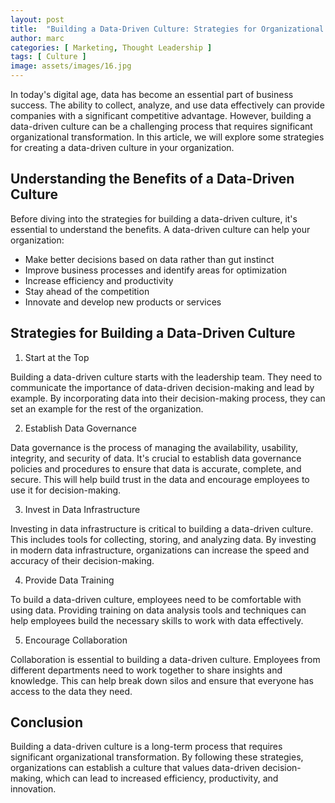 ```yaml
---
layout: post
title:  "Building a Data-Driven Culture: Strategies for Organizational Transformation"
author: marc
categories: [ Marketing, Thought Leadership ]
tags: [ Culture ]
image: assets/images/16.jpg
---
```

 
In today's digital age, data has become an essential part of business success. The ability to collect, analyze, and use data effectively can provide companies with a significant competitive advantage. However, building a data-driven culture can be a challenging process that requires significant organizational transformation. In this article, we will explore some strategies for creating a data-driven culture in your organization.

## Understanding the Benefits of a Data-Driven Culture

Before diving into the strategies for building a data-driven culture, it's essential to understand the benefits. A data-driven culture can help your organization:

- Make better decisions based on data rather than gut instinct
- Improve business processes and identify areas for optimization
- Increase efficiency and productivity
- Stay ahead of the competition
- Innovate and develop new products or services

## Strategies for Building a Data-Driven Culture

1. Start at the Top

Building a data-driven culture starts with the leadership team. They need to communicate the importance of data-driven decision-making and lead by example. By incorporating data into their decision-making process, they can set an example for the rest of the organization.

2. Establish Data Governance

Data governance is the process of managing the availability, usability, integrity, and security of data. It's crucial to establish data governance policies and procedures to ensure that data is accurate, complete, and secure. This will help build trust in the data and encourage employees to use it for decision-making.

3. Invest in Data Infrastructure

Investing in data infrastructure is critical to building a data-driven culture. This includes tools for collecting, storing, and analyzing data. By investing in modern data infrastructure, organizations can increase the speed and accuracy of their decision-making.

4. Provide Data Training

To build a data-driven culture, employees need to be comfortable with using data. Providing training on data analysis tools and techniques can help employees build the necessary skills to work with data effectively.

5. Encourage Collaboration

Collaboration is essential to building a data-driven culture. Employees from different departments need to work together to share insights and knowledge. This can help break down silos and ensure that everyone has access to the data they need.

## Conclusion

Building a data-driven culture is a long-term process that requires significant organizational transformation. By following these strategies, organizations can establish a culture that values data-driven decision-making, which can lead to increased efficiency, productivity, and innovation.
